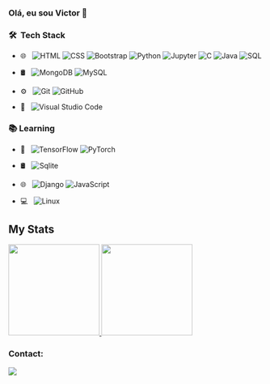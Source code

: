### Olá, eu sou Victor 👋

### 🛠 &nbsp;Tech Stack
- 🌐 &nbsp;
  ![HTML](https://img.shields.io/badge/-HTML-333333?style=flat&logo=HTML5)
  ![CSS](https://img.shields.io/badge/-CSS-333333?style=flat&logo=CSS3&logoColor=1572B6)
  ![Bootstrap](https://img.shields.io/badge/-Bootstrap-333333?style=flat&logo=bootstrap&logoColor=563D7C)
  ![Python](https://img.shields.io/badge/-Python-333333?style=flat&logo=Python)
  ![Jupyter](https://img.shields.io/badge/-Jupyter-333333?style=flat&logo=Jupyter)
  ![C](https://img.shields.io/badge/-C-333333?style=flat&logo=C)
  ![Java](https://img.shields.io/badge/-Java-333333?style=flat&logo=Java)
  ![SQL](https://img.shields.io/badge/-SQL-333333?style=flat&logo=MySQL)
- 🛢 &nbsp;
  ![MongoDB](https://img.shields.io/badge/-MongoDB-333333?style=flat&logo=MongoDB)
  ![MySQL](https://img.shields.io/badge/-MySQL-333333?style=flat&logo=MySQL)
- ⚙️ &nbsp;
  ![Git](https://img.shields.io/badge/-Git-333333?style=flat&logo=git)
  ![GitHub](https://img.shields.io/badge/-GitHub-333333?style=flat&logo=github)
  
- 🔧 &nbsp;
  ![Visual Studio Code](https://img.shields.io/badge/-Visual%20Studio%20Code-333333?style=flat&logo=visual-studio-code&logoColor=007ACC)
   
### :books: Learning
- :robot: &nbsp;
  ![TensorFlow](https://img.shields.io/badge/-TensorFlow-333333?style=flat&logo=TensorFlow)
  ![PyTorch](https://img.shields.io/badge/-PyTorch-333333?style=flat&logo=PyTorch)
  
- 🛢 &nbsp;
  ![Sqlite](https://img.shields.io/badge/-Sqlite-333333?style=flat&logo=sqlite)
  
- 🌐 &nbsp;
  ![Django](https://img.shields.io/badge/-Django-333333?style=flat&logo=Django)
  ![JavaScript](https://img.shields.io/badge/-JavaScript-333333?style=flat&logo=JavaScript)
  
- :computer: &nbsp;
  ![Linux](https://img.shields.io/badge/-Linux-333333?style=flat&logo=Linux)

## My Stats
<p>
<a href="https://github.com/vic37get">
    <img height="180em" src="https://github-readme-stats.vercel.app/api?username=vic37get&count_private=true&show_icons=true&theme=dark"/>
    <img height="180em" src="https://github-readme-stats-eight-theta.vercel.app/api/top-langs/?username=vic37get&count_private=true&layout=compact&langs_count=8&theme=dark"/>
</a>
</p>
          

### Contact:
<div>
<a href="https://www.linkedin.com/in/victor-ribeiro-5525b519b/" target="_blank"><img src="https://img.shields.io/badge/-LinkedIn-%230077B5?style=for-the-badge&logo=linkedin&logoColor=white" target="_blank"></a>   
</div>

